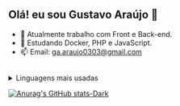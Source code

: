 ## Olá! eu sou Gustavo Araújo 👋

<!--
**gu0303/gu0303** is a ✨ _special_ ✨ repository because its `README.md` (this file) appears on your GitHub profile.

Here are some ideas to get you started:-->

- 🔭 Atualmente trabalho com Front e Back-end.
- 🌱 Estudando Docker, PHP e JavaScript.
- 📫 Email: ga.araujo0303@gmail.com

##

<details>
<summary>Linguagens mais usadas</summary>

![Top Langs](https://github-readme-stats.vercel.app/api/top-langs/?username=anuraghazra&langs_count=8\&theme=onedark#gh-dark-mode-only)

</details>

[![Anurag's GitHub stats-Dark](https://github-readme-stats.vercel.app/api?username=gu0303\&show_icons=true\&theme=onedark#gh-dark-mode-only)](https://github.com/gu0303/github-readme-stats#responsive-card-theme#gh-dark-mode-only)
